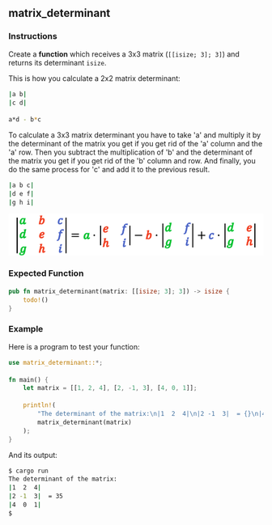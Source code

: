 ## matrix_determinant

### Instructions

Create a **function** which receives a 3x3 matrix (`[[isize; 3]; 3]`) and returns its determinant `isize`.

This is how you calculate a 2x2 matrix determinant:

```sh
|a b|
|c d|

a*d - b*c
```

To calculate a 3x3 matrix determinant you have to take 'a' and multiply it by the determinant of the matrix you get if you get rid of the 'a' column and the 'a' row. Then you subtract the multiplication of 'b' and the determinant of the matrix you get if you get rid of the 'b' column and row. And finally, you do the same process for 'c' and add it to the previous result.

```sh
|a b c|
|d e f|
|g h i|
```

![imagem](determinant-of-a-3x3-matrix-formula-3.png)

### Expected Function

```rust
pub fn matrix_determinant(matrix: [[isize; 3]; 3]) -> isize {
    todo!()
}
```

### Example

Here is a program to test your function:

```rust
use matrix_determinant::*;

fn main() {
    let matrix = [[1, 2, 4], [2, -1, 3], [4, 0, 1]];

    println!(
        "The determinant of the matrix:\n|1  2  4|\n|2 -1  3|  = {}\n|4  0  1|",
        matrix_determinant(matrix)
    );
}
```

And its output:

```sh
$ cargo run
The determinant of the matrix:
|1  2  4|
|2 -1  3|  = 35
|4  0  1|
$
```
